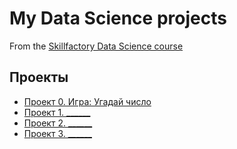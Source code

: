 # My Data Science projects
From the [Skillfactory Data Science course](https://skillfactory.ru/data-scientist)

## Проекты

* [Проект 0. Игра: Угадай число](https://github.com/Antt0n77/Anton_Sf_Ds/tree/main/project_0)
* [Проект 1. ______](_____)
* [Проект 2. ______](_____)
* [Проект 3. ______](_____)